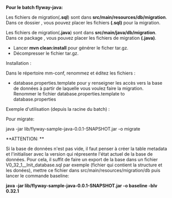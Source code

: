 **Pour le batch flyway-java:**

Les fichiers de migration(**.sql**) sont dans **src/main/resources/db/migration**. Dans ce dossier , vous pouvez placer les fichiers **(.sql)** pour la migration.

Les fichiers de migration(**.java**) sont dans **src/main/java/db/migration**. Dans ce package , vous pouvez placer les fichiers de migration **(.java)**.

* Lancer **mvn clean:install**  pour générer le ficher tar.gz.
* Décompresser le fichier tar.gz.
 

Installation :

Dans le répertoire mm-conf, renommez et éditez les fichiers :
 
 - database.properties.template pour y renseigner les accès vers la base de données  à partir de laquelle vous voulez faire la migration. Renommer le fichier database.properties.template  to database.properties
   
Exemple d'utilisation (depuis la racine du batch) : 

Pour migrate:

java -jar lib/flyway-sample-java-0.0.1-SNAPSHOT.jar -o migrate



**ATTENTION: 
**

Si la base de données n'est pas vide, il faut penser à créer la table metadata et l'initialiser avec la version qui répresente l'état actuel de la base de données.  Pour cela, il suffit de faire un export de la base dans un fichier  V0_32_1__Init_database.sql par exemple (fichier qui contient la structure et les donées), mettre ce fichier dans src/main/resources/migration/db puis lancer le commande baseline: 

**java -jar lib/flyway-sample-java-0.0.1-SNAPSHOT.jar -o baseline -blv 0.32.1**
